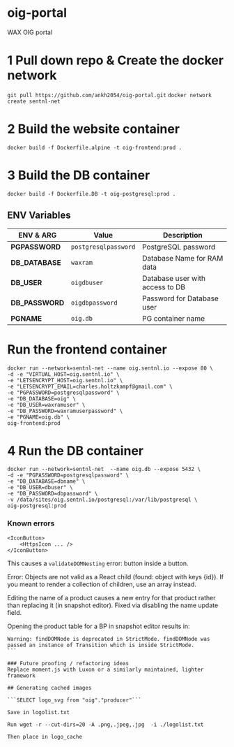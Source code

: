 # oig-portal
WAX OIG portal

# 1 Pull down repo & Create the docker network 
`git pull https://github.com/ankh2054/oig-portal.git`
`docker network create sentnl-net`

# 2 Build the website  container
`docker build -f Dockerfile.alpine -t oig-frontend:prod .`


# 3 Build the DB container

`docker build -f Dockerfile.DB -t oig-postgresql:prod .`




## ENV Variables

|ENV & ARG                 |Value                          |Description                                   |
|--------------------------|---------------------------------------|--------------------------------------|
|**PGPASSWORD**            |`postgresqlpassword`                   | PostgreSQL password                  |
|**DB_DATABASE**           |`waxram`                               | Database Name for RAM data           |
|**DB_USER**               |`oigdbuser`                            | Database user with access to DB      |
|**DB_PASSWORD**           |`oigdbpassword`                        | Password for Database user       	  |
|**PGNAME**                |`oig.db`                               | PG container name                    |



# Run the frontend container

```
docker run --network=sentnl-net --name oig.sentnl.io --expose 80 \
-d -e "VIRTUAL_HOST=oig.sentnl.io" \
-e "LETSENCRYPT_HOST=oig.sentnl.io" \
-e "LETSENCRYPT_EMAIL=charles.holtzkampf@gmail.com" \
-e "PGPASSWORD=postgresqlpassword" \
-e "DB_DATABASE=oig" \
-e "DB_USER=waxramuser" \
-e "DB_PASSWORD=waxramuserpassword" \
-e "PGNAME=oig.db" \
oig-frontend:prod
```


# 4 Run the DB container 

```
docker run --network=sentnl-net  --name oig.db --expose 5432 \
-d -e "PGPASSWORD=postgresqlpassword" \
-e "DB_DATABASE=dbname" \
-e "DB_USER=dbuser" \
-e "DB_PASSWORD=dbpassword" \
-v /data/sites/oig.sentnl.io/postgresql:/var/lib/postgresql \
oig-postgresql:prod
```



### Known errors
````
<IconButton>
    <HttpsIcon ... />
</IconButton>
````
This causes a `validateDOMNesting` error: button inside a button.

Error: Objects are not valid as a React child (found: object with keys {id}). If you meant to render a collection of children, use an array instead.

Editing the name of a product causes a new entry for that product rather than replacing it (in snapshot editor). Fixed via disabling the name update field.

Opening the product table for a BP in snapshot editor results in:
````
Warning: findDOMNode is deprecated in StrictMode. findDOMNode was passed an instance of Transition which is inside StrictMode. 
```

### Future proofing / refactoring ideas
Replace moment.js with Luxon or a similarly maintained, lighter framework

## Generating cached images

```SELECT logo_svg from "oig"."producer"```

Save in logolist.txt

Run wget -r --cut-dirs=20 -A .png,.jpeg,.jpg  -i ./logolist.txt

Then place in logo_cache